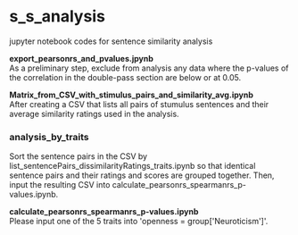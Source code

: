 # s_s_analysis
jupyter notebook codes for sentence similarity analysis 

<b>export_pearsonrs_and_pvalues.jpynb</b><br>
As a preliminary step, exclude from analysis any data where the p-values of the correlation in the double-pass section are below or at 0.05.

<b>Matrix_from_CSV_with_stimulus_pairs_and_similarity_avg.ipynb</b><br>
After creating a CSV that lists all pairs of stumulus sentences and their average similarity ratings used in the analysis.

### analysis_by_traits
Sort the sentence pairs in the CSV by list_sentencePairs_dissimilarityRatings_traits.ipynb so that identical sentence pairs and their ratings and scores are grouped together. Then, input the resulting CSV into calculate_pearsonrs_spearmanrs_p-values.ipynb.

<b>calculate_pearsonrs_spearmanrs_p-values.ipynb</b><br>
Please input one of the 5 traits into 'openness = group['Neuroticism']'.
